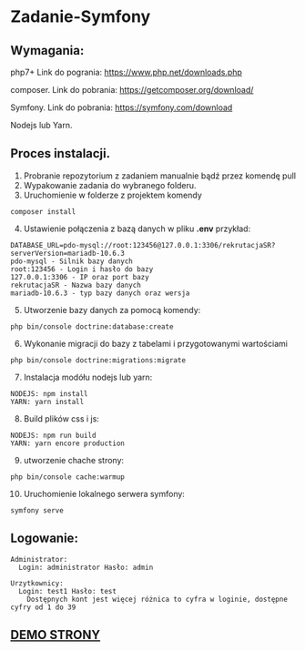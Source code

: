 # Zadanie-Symfony
## Wymagania:
  php7+ Link do pogrania: https://www.php.net/downloads.php
  
  composer. Link do pobrania: https://getcomposer.org/download/
  
  Symfony. Link do pobrania: https://symfony.com/download
  
  Nodejs lub Yarn.
  
 ## Proces instalacji.
  1) Probranie repozytorium z zadaniem manualnie bądź przez komendę pull
  2) Wypakowanie zadania do wybranego folderu.
  3) Uruchomienie w folderze z projektem komendy 
  ```
  composer install
  ```
  4) Ustawienie połączenia z bazą danych w pliku **.env** przykład:
  ```
  DATABASE_URL=pdo-mysql://root:123456@127.0.0.1:3306/rekrutacjaSR?serverVersion=mariadb-10.6.3
  pdo-mysql - Silnik bazy danych
  root:123456 - Login i hasło do bazy
  127.0.0.1:3306 - IP oraz port bazy
  rekrutacjaSR - Nazwa bazy danych
  mariadb-10.6.3 - typ bazy danych oraz wersja
  ```
  5) Utworzenie bazy danych za pomocą komendy:
  ```
  php bin/console doctrine:database:create
  ```
  6) Wykonanie migracji do bazy z tabelami i przygotowanymi wartościami
  ```
  php bin/console doctrine:migrations:migrate
  ```
  7) Instalacja modółu nodejs lub yarn:
  ```
  NODEJS: npm install
  YARN: yarn install
  ```
  8) Build plików css i js:
  ```
  NODEJS: npm run build
  YARN: yarn encore production
  ```
  9) utworzenie chache strony:
  ```
  php bin/console cache:warmup
  ```
  10) Uruchomienie lokalnego serwera symfony:
  ```
  symfony serve
  ```
  
  ## Logowanie:
    Administrator:
      Login: administrator Hasło: admin
      
    Urzytkownicy:
      Login: test1 Hasło: test
        Dostępnych kont jest więcej różnica to cyfra w loginie, dostępne cyfry od 1 do 39
      
  ## [DEMO STRONY](zadanie.smorczewski.pl)
  
  
